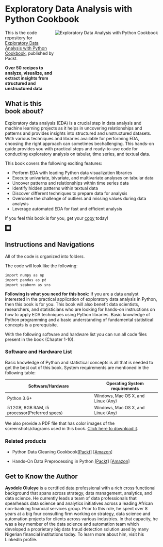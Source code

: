 # Exploratory Data Analysis with Python Cookbook

<a href="https://www.packtpub.com/product/exploratory-data-analysis-with-python-cookbook/9781803231105?utm_source=github&utm_medium=repository&utm_campaign=9781803231105"><img src="https://content.packt.com/B18160/cover_image_small.jpg" alt="Exploratory Data Analysis with Python Cookbook" height="256px" align="right"></a>

This is the code repository for [Exploratory Data Analysis with Python Cookbook](https://www.packtpub.com/product/exploratory-data-analysis-with-python-cookbook/9781803231105?utm_source=github&utm_medium=repository&utm_campaign=9781803231105), published by Packt.

**Over 50 recipes to analyze, visualize, and extract insights from structured and unstructured data**

## What is this book about?
Exploratory data analysis (EDA) is a crucial step in data analysis and machine learning projects as it helps in uncovering relationships and patterns and provides insights into structured and unstructured datasets. With various techniques and libraries available for performing EDA, choosing the right approach can sometimes bechallenging. This hands-on guide provides you with practical steps and ready-to-use code for conducting exploratory analysis on tabular, time series, and textual data.

This book covers the following exciting features: 
* Perform EDA with leading Python data visualization libraries
* Execute univariate, bivariate, and multivariate analyses on tabular data
* Uncover patterns and relationships within time series data
* Identify hidden patterns within textual data
* Discover different techniques to prepare data for analysis
* Overcome the challenge of outliers and missing values during data analysis
* Leverage automated EDA for fast and efficient analysis

If you feel this book is for you, get your [copy](https://www.amazon.com/dp/B09NC5XJ6D) today!

<a href="https://www.packtpub.com/?utm_source=github&utm_medium=banner&utm_campaign=GitHubBanner"><img src="https://raw.githubusercontent.com/PacktPublishing/GitHub/master/GitHub.png" 
alt="https://www.packtpub.com/" border="5" /></a>


## Instructions and Navigations
All of the code is organized into folders.

The code will look like the following:
```
import numpy as np
import pandas as pd
import seaborn as sns
```


**Following is what you need for this book:**
If you are a data analyst interested in the practical application of exploratory data analysis in Python, then this book is for you. This book will also benefit data scientists, researchers, and statisticians who are looking for hands-on instructions on how to apply EDA techniques using Python libraries. Basic knowledge of Python programming and a basic understanding of fundamental statistical concepts is a prerequisite.

With the following software and hardware list you can run all code files present in the book (Chapter 1-10).


### Software and Hardware List

Basic knowledge of Python and statistical concepts is all that is needed to get the best out of this book.
System requirements are mentioned in the following table:

| Software/Hardware                              | Operating System requirements      |
| ------------------------------------           | -----------------------------------|
| Python 3.6+                                    | Windows, Mac OS X, and Linux (Any) |                                                      
| 512GB, 8GB RAM, i5 processor(Preferred specs)  | Windows, Mac OS X, and Linux (Any) |



We also provide a PDF file that has color images of the screenshots/diagrams used in this book. [Click here to download it](https://packt.link/npXws).


### Related products <Other books you may enjoy>
* Python Data Cleaning Cookbook[[Packt]](https://www.packtpub.com/product/python-data-cleaning-cookbook/9781800565661) [[Amazon]](https://www.amazon.com/dp/1800565666)

* Hands-On Data Preprocessing in Python [[Packt]](https://www.packtpub.com/product/hands-on-data-preprocessing-in-python/9781801072137) [[Amazon]](https://www.amazon.com/dp/1801072132)

## Get to Know the Author
**Ayodele Oluleye**
 is a certified data professional with a rich cross functional background that spans across
strategy, data management, analytics, and data science. He currently leads a team of data professionals
that spearheads data science and analytics initiatives across a leading African non-banking financial
services group. Prior to this role, he spent over 8 years at a big four consulting firm working on strategy,
data science and automation projects for clients across various industries. In that capacity, he was a
key member of the data science and automation team which developed a proprietary big data fraud
detection solution used by many Nigerian financial institutions today. To learn more about him, visit
his LinkedIn profile.
